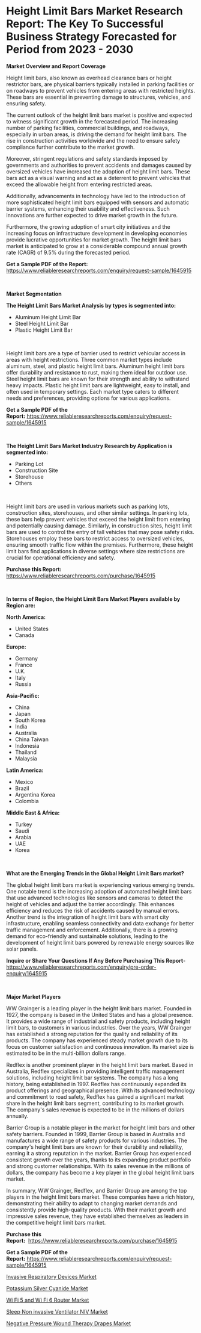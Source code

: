 <p><h1>Height Limit Bars Market Research Report: The Key To Successful Business Strategy Forecasted for Period from 2023 - 2030</h1></p><p><strong>Market Overview and Report Coverage</strong></p>
<p><p>Height limit bars, also known as overhead clearance bars or height restrictor bars, are physical barriers typically installed in parking facilities or on roadways to prevent vehicles from entering areas with restricted heights. These bars are essential in preventing damage to structures, vehicles, and ensuring safety.</p><p>The current outlook of the height limit bars market is positive and expected to witness significant growth in the forecasted period. The increasing number of parking facilities, commercial buildings, and roadways, especially in urban areas, is driving the demand for height limit bars. The rise in construction activities worldwide and the need to ensure safety compliance further contribute to the market growth.</p><p>Moreover, stringent regulations and safety standards imposed by governments and authorities to prevent accidents and damages caused by oversized vehicles have increased the adoption of height limit bars. These bars act as a visual warning and act as a deterrent to prevent vehicles that exceed the allowable height from entering restricted areas.</p><p>Additionally, advancements in technology have led to the introduction of more sophisticated height limit bars equipped with sensors and automatic barrier systems, enhancing their usability and effectiveness. Such innovations are further expected to drive market growth in the future.</p><p>Furthermore, the growing adoption of smart city initiatives and the increasing focus on infrastructure development in developing economies provide lucrative opportunities for market growth. The height limit bars market is anticipated to grow at a considerable compound annual growth rate (CAGR) of 9.5% during the forecasted period.</p></p>
<p><strong>Get a Sample PDF of the Report:</strong> <a href="https://www.reliableresearchreports.com/enquiry/request-sample/1645915">https://www.reliableresearchreports.com/enquiry/request-sample/1645915</a></p>
<p>&nbsp;</p>
<p><strong>Market Segmentation</strong></p>
<p><strong>The Height Limit Bars Market Analysis by types is segmented into:</strong></p>
<p><ul><li>Aluminum Height Limit Bar</li><li>Steel Height Limit Bar</li><li>Plastic Height Limit Bar</li></ul></p>
<p>&nbsp;</p>
<p><p>Height limit bars are a type of barrier used to restrict vehicular access in areas with height restrictions. Three common market types include aluminum, steel, and plastic height limit bars. Aluminum height limit bars offer durability and resistance to rust, making them ideal for outdoor use. Steel height limit bars are known for their strength and ability to withstand heavy impacts. Plastic height limit bars are lightweight, easy to install, and often used in temporary settings. Each market type caters to different needs and preferences, providing options for various applications.</p></p>
<p><strong>Get a Sample PDF of the Report:</strong>&nbsp;<a href="https://www.reliableresearchreports.com/enquiry/request-sample/1645915">https://www.reliableresearchreports.com/enquiry/request-sample/1645915</a></p>
<p>&nbsp;</p>
<p><strong>The Height Limit Bars Market Industry Research by Application is segmented into:</strong></p>
<p><ul><li>Parking Lot</li><li>Construction Site</li><li>Storehouse</li><li>Others</li></ul></p>
<p>&nbsp;</p>
<p><p>Height limit bars are used in various markets such as parking lots, construction sites, storehouses, and other similar settings. In parking lots, these bars help prevent vehicles that exceed the height limit from entering and potentially causing damage. Similarly, in construction sites, height limit bars are used to control the entry of tall vehicles that may pose safety risks. Storehouses employ these bars to restrict access to oversized vehicles, ensuring smooth traffic flow within the premises. Furthermore, these height limit bars find applications in diverse settings where size restrictions are crucial for operational efficiency and safety.</p></p>
<p><strong>Purchase this Report:</strong>&nbsp; <a href="https://www.reliableresearchreports.com/purchase/1645915">https://www.reliableresearchreports.com/purchase/1645915</a></p>
<p>&nbsp;</p>
<p><strong>In terms of Region, the Height Limit Bars Market Players available by Region are:</strong></p>
<p>
    <p> <strong> North America: </strong>
        <ul>
            <li>United States</li>
            <li>Canada</li>
        </ul>
        </p> 
    <p> <strong> Europe: </strong>
        <ul>
            <li>Germany</li>
            <li>France</li>
            <li>U.K.</li>
            <li>Italy</li>
            <li>Russia</li>
        </ul>
        </p> 
    <p> <strong> Asia-Pacific: </strong>
        <ul>
            <li>China</li>
            <li>Japan</li>
            <li>South Korea</li>
            <li>India</li>
            <li>Australia</li>
            <li>China Taiwan</li>
            <li>Indonesia</li>
            <li>Thailand</li>
            <li>Malaysia</li>
        </ul>
        </p> 
    <p> <strong> Latin America: </strong>
        <ul>
            <li>Mexico</li>
            <li>Brazil</li>
            <li>Argentina Korea</li>
            <li>Colombia</li>
        </ul>
        </p> 
    <p> <strong> Middle East & Africa: </strong>
        <ul>
            <li>Turkey</li>
            <li>Saudi</li>
            <li>Arabia</li>
            <li>UAE</li>
            <li>Korea</li>
        </ul>
    </p>
    </p>
<p>&nbsp;</p>
<p><strong>What are the Emerging Trends in the Global Height Limit Bars market?</strong></p>
<p><p>The global height limit bars market is experiencing various emerging trends. One notable trend is the increasing adoption of automated height limit bars that use advanced technologies like sensors and cameras to detect the height of vehicles and adjust the barrier accordingly. This enhances efficiency and reduces the risk of accidents caused by manual errors. Another trend is the integration of height limit bars with smart city infrastructure, enabling seamless connectivity and data exchange for better traffic management and enforcement. Additionally, there is a growing demand for eco-friendly and sustainable solutions, leading to the development of height limit bars powered by renewable energy sources like solar panels.</p></p>
<p><strong>Inquire or Share Your Questions If Any Before Purchasing This Report</strong>- <a href="https://www.reliableresearchreports.com/enquiry/pre-order-enquiry/1645915">https://www.reliableresearchreports.com/enquiry/pre-order-enquiry/1645915</a></p>
<p>&nbsp;</p>
<p><strong>Major Market Players</strong></p>
<p><p>WW Grainger is a leading player in the height limit bars market. Founded in 1927, the company is based in the United States and has a global presence. It provides a wide range of industrial and safety products, including height limit bars, to customers in various industries. Over the years, WW Grainger has established a strong reputation for the quality and reliability of its products. The company has experienced steady market growth due to its focus on customer satisfaction and continuous innovation. Its market size is estimated to be in the multi-billion dollars range.</p><p>Redflex is another prominent player in the height limit bars market. Based in Australia, Redflex specializes in providing intelligent traffic management solutions, including height limit bar systems. The company has a long history, being established in 1997. Redflex has continuously expanded its product offerings and geographical presence. With its advanced technology and commitment to road safety, Redflex has gained a significant market share in the height limit bars segment, contributing to its market growth. The company's sales revenue is expected to be in the millions of dollars annually.</p><p>Barrier Group is a notable player in the market for height limit bars and other safety barriers. Founded in 1999, Barrier Group is based in Australia and manufactures a wide range of safety products for various industries. The company's height limit bars are known for their durability and reliability, earning it a strong reputation in the market. Barrier Group has experienced consistent growth over the years, thanks to its expanding product portfolio and strong customer relationships. With its sales revenue in the millions of dollars, the company has become a key player in the global height limit bars market.</p><p>In summary, WW Grainger, Redflex, and Barrier Group are among the top players in the height limit bars market. These companies have a rich history, demonstrating their ability to adapt to changing market demands and consistently provide high-quality products. With their market growth and impressive sales revenue, they have established themselves as leaders in the competitive height limit bars market.</p></p>
<p><strong>Purchase this Report:</strong>&nbsp;&nbsp;<a href="https://www.reliableresearchreports.com/purchase/1645915">https://www.reliableresearchreports.com/purchase/1645915</a></p>
<p></p>
<p><strong>Get a Sample PDF of the Report:</strong>&nbsp;<a href="https://www.reliableresearchreports.com/enquiry/request-sample/1645915">https://www.reliableresearchreports.com/enquiry/request-sample/1645915</a></p>
<p><p><a href="https://medium.com/@williammann19/invasive-respiratory-devices-market-furnishes-information-on-market-share-market-trends-and-49882f2608c8">Invasive Respiratory Devices Market</a></p><p><a href="https://medium.com/@shivangi.reportprime/potassium-silver-cyanide-market-report-reveals-the-latest-trends-and-growth-opportunities-of-this-505778b147cd">Potassium Silver Cyanide Market</a></p><p><a href="https://medium.com/@vergiekunze/wi-fi-5-and-wi-fi-6-router-market-share-evolution-and-market-growth-trends-2023-2030-8e1e2dce9240">Wi Fi 5 and Wi Fi 6 Router Market</a></p><p><a href="https://medium.com/@erickasauer/sleep-non-invasive-ventilator-niv-market-research-report-its-history-and-forecast-2023-to-2030-a3113302c05c">Sleep Non invasive Ventilator NIV Market</a></p><p><a href="https://medium.com/@jasonmartin866/negative-pressure-wound-therapy-drapes-market-insights-into-market-cagr-market-trends-and-growth-a1a613b5012d">Negative Pressure Wound Therapy Drapes Market</a></p></p>